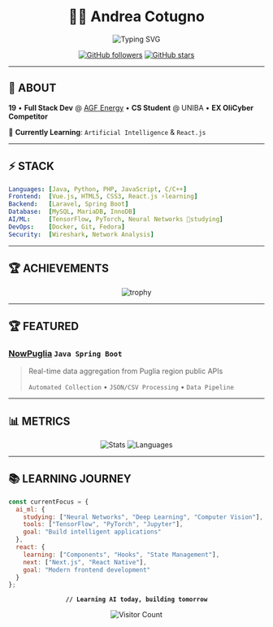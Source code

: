 <div align="center">

# 👨‍💻 Andrea Cotugno

![Typing SVG](https://readme-typing-svg.herokuapp.com?font=JetBrains+Mono&size=24&pause=800&color=00D9FF&center=true&vCenter=true&width=600&lines=Full+Stack+Developer;AI+Student+%26+React+Learner;Cybersecurity+Enthusiast;)

[![GitHub followers](https://img.shields.io/github/followers/Andre4Cotugn0?style=for-the-badge&color=00d9ff&labelColor=0a0a0a)](https://github.com/Andre4Cotugn0)
[![GitHub stars](https://img.shields.io/github/stars/Andre4Cotugn0?style=for-the-badge&color=00d9ff&labelColor=0a0a0a)](https://github.com/Andre4Cotugn0)

</div>

---

## 🚀 **ABOUT**

**19** • **Full Stack Dev** @ [AGF Energy](https://www.agfenergy.it) • **CS Student** @ UNIBA • **EX OliCyber Competitor**

🎯 **Currently Learning**: `Artificial Intelligence` & `React.js`

---

## ⚡ **STACK**

```yaml
Languages: [Java, Python, PHP, JavaScript, C/C++]
Frontend:  [Vue.js, HTML5, CSS3, React.js ⚡learning]
Backend:   [Laravel, Spring Boot]
Database:  [MySQL, MariaDB, InnoDB]
AI/ML:     [TensorFlow, PyTorch, Neural Networks 🧠studying]
DevOps:    [Docker, Git, Fedora]
Security:  [Wireshark, Network Analysis]
```

---

## 🏆 **ACHIEVEMENTS**

<div align="center">

![trophy](https://github-profile-trophy.vercel.app/?username=Andre4Cotugn0&theme=algolia&no-frame=true&row=2&column=4&margin-w=15&margin-h=15)

</div>

---

## 🏆 **FEATURED**

### **[NowPuglia](https://github.com/IlCotugamer/NowPuglia)** `Java Spring Boot`
> Real-time data aggregation from Puglia region public APIs
> 
> `Automated Collection` • `JSON/CSV Processing` • `Data Pipeline`

---

## 📊 **METRICS**

<div align="center">

![Stats](https://github-readme-stats.vercel.app/api?username=Andre4Cotugn0&show_icons=true&theme=github_dark&bg_color=0d1117&border_color=00d9ff&icon_color=00d9ff&text_color=ffffff&title_color=00d9ff&hide_border=true)
![Languages](https://github-readme-stats.vercel.app/api/top-langs/?username=Andre4Cotugn0&layout=compact&theme=github_dark&bg_color=0d1117&border_color=00d9ff&text_color=ffffff&title_color=00d9ff&hide_border=true)

</div>

---

## 📚 **LEARNING JOURNEY**

```javascript
const currentFocus = {
  ai_ml: {
    studying: ["Neural Networks", "Deep Learning", "Computer Vision"],
    tools: ["TensorFlow", "PyTorch", "Jupyter"],
    goal: "Build intelligent applications"
  },
  react: {
    learning: ["Components", "Hooks", "State Management"],
    next: ["Next.js", "React Native"],
    goal: "Modern frontend development"
  }
};
```

<div align="center">

**`// Learning AI today, building tomorrow`**

![Visitor Count](https://komarev.com/ghpvc/?username=Andre4Cotugn0&color=00d9ff&style=for-the-badge&label=VISITORS)

</div>
